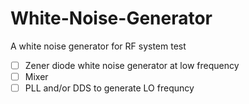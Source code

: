 # White-Noise-Generator
A white noise generator for RF system test

- [ ] Zener diode white noise generator at low frequency
- [ ] Mixer
- [ ] PLL and/or DDS to generate LO frequncy 
